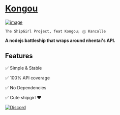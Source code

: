 # [**Kongou**](https://www.npmjs.com/package/kongou)

[![image](https://konachan.com/sample/21e8c50c42ddb123161383059bf58302/Konachan.com%20-%20307018%20sample.jpg)](https://konachan.com/post/show/307018)

```;
The ShipGirl Project, feat Kongou; ⓒ Kancolle
```

**A nodejs battleship that wraps around nhentai's API.**

## Features

✅ Simple & Stable

✅ 100% API coverage

✅ No Dependencies

✅ Cute shipgirl ❤

[![Discord](https://img.shields.io/discord/698062395263942686?color=%235A71C3&label=Discord&logo=discord&logoColor=white)](https://discord.gg/ymuR2htTfy)
